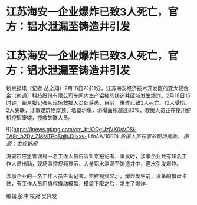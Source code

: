 # 江苏海安一企业爆炸已致3人死亡，官方：铝水泄漏至铸造井引发

# 江苏海安一企业爆炸已致3人死亡，官方：铝水泄漏至铸造井引发

新京报讯（记者
丛之翔）2月18日2时11分，江苏海安经济技术开发区的亚太轻合金（南通）科技股份有限公司车间内生产铝棒的铸造井区域发生爆炸。2月18日15时许，新京报记者从现场救援人员处获悉，目前，爆炸已致3人死亡、13人受伤、2人失联，涉事建筑物屋顶、墙壁坍塌，坍塌面积超过80%，救援人员正在使用挖机挖掘废墟，搜救失联人员。

![](https://inews.gtimg.com/om_bt/OOgUzjVK0sV0Si-TA9r_b2Dy_ZMMTPbSqjhJXixxv-
LfoAA/1000) _救援人员在事故现场搜救。 图源：央视新闻_

海安市应急管理局一名工作人员告诉新京报记者，事发时，涉事企业共有18名工作人员出勤，现场监控视频显示，大量铝水泄漏至铸造井中，遇水引发爆炸。

涉事企业的一名工作人员告诉记者，监控视频显示，爆炸发生前，设备的模盘卡住，有工作人员用撬棍撬动模盘，模盘下降之后，发生了爆炸。

编辑 彭冲 校对 吴兴发

